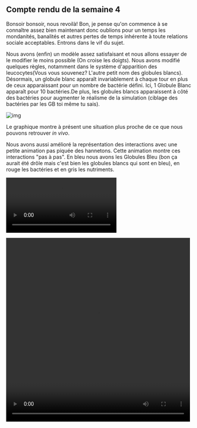 ## Compte rendu de la semaine 4 ##
  Bonsoir bonsoir, nous revoilà!
  Bon, je pense qu'on commence à se connaître assez bien maintenant donc oublions pour un temps les mondanités, banalités et autres pertes de temps inhérente à toute relations sociale acceptables. Entrons dans le vif du sujet.
  
  Nous avons (enfin) un modèle assez satisfaisant et nous allons essayer de  le modifier le moins possible (On croise les doigts). Nous avons modifié quelques règles, notamment dans le système d'apparition des leucocytes(Vous vous souvenez? L'autre petit nom des globules blancs). Désormais, un globule blanc apparaît invariablement à chaque tour en plus de ceux apparaissant pour un nombre de bactérie défini. Ici, 1 Globule Blanc apparaît pour 10 bactéries.De plus, les globules blancs apparaissent à côté des bactéries pour augmenter le réalisme de la simulation (ciblage des bactéries par les GB toi même tu sais). 
  
  ![img](https://github.com/are00dynamic-2018/PROPAGATION_BACTERIENNE/blob/master/graphs4.png?raw=true)
  
  Le graphique montre à présent une situation plus proche de ce que nous pouvons retrouver *in vivo*.
  
  Nous avons aussi amélioré la représentation des interactions avec une petite animation pas piquée des hannetons. Cette animation montre ces interactions "pas à pas". En bleu nous avons les Globules Bleu (bon ça aurait été drôle mais c'est bien les globules blancs qui sont en bleu), en rouge les bactéries et en gris les nutriments. 

![vid](video1.mp4)
  
<video src="video1.mp4" width="500" height="500" controls preload></video>
